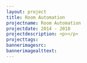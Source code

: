 ```yaml
---
layout: project
title: Room Automation
projectname: Room Automation
projectdate: 2014 - 2018
projectdescription: <p></p>
projecttags:
bannerimagesrc:
bannerimagealttext:
---
```

